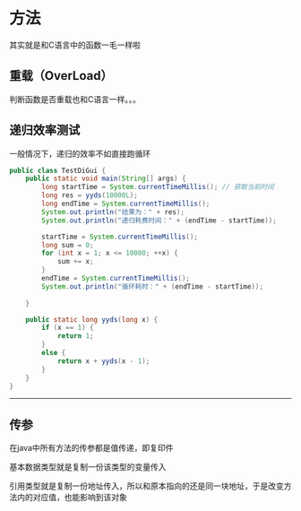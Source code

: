 # 方法

其实就是和C语言中的函数一毛一样啦

## 重载（OverLoad）

判断函数是否重载也和C语言一样。。。

## 递归效率测试

一般情况下，递归的效率不如直接跑循环

```java
public class TestDiGui {
    public static void main(String[] args) {
        long startTime = System.currentTimeMillis(); // 获取当前时间
        long res = yyds(10000L);
        long endTime = System.currentTimeMillis();
        System.out.println("结果为：" + res);
        System.out.println("递归耗费时间：" + (endTime - startTime));

        startTime = System.currentTimeMillis();
        long sum = 0;
        for (int x = 1; x <= 10000; ++x) {
            sum += x;
        }
        endTime = System.currentTimeMillis();
        System.out.println("循环耗时：" + (endTime - startTime));
 
    }

    public static long yyds(long x) {
        if (x == 1) {
            return 1;
        }
        else {
            return x + yyds(x - 1);
        }
    }
}
```

---

## 传参

在java中所有方法的传参都是值传递，即复印件

基本数据类型就是复制一份该类型的变量传入

引用类型就是复制一份地址传入，所以和原本指向的还是同一块地址，于是改变方法内的对应值，也能影响到该对象

